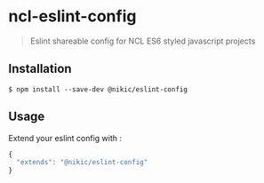 # ncl-eslint-config 

> Eslint shareable config for NCL ES6 styled javascript projects
>
## Installation

```
$ npm install --save-dev @nikic/eslint-config
```

## Usage
Extend your eslint config with : 
```js
{
  "extends": "@nikic/eslint-config"
}
```

